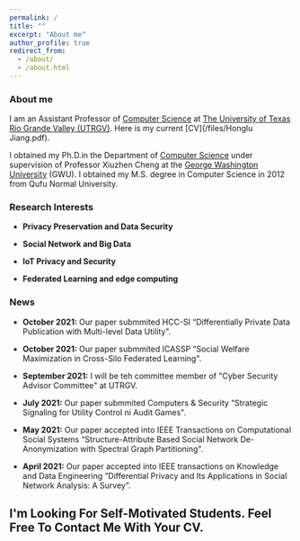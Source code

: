 ```yaml
---
permalink: /
title: ""
excerpt: "About me"
author_profile: true
redirect_from: 
  - /about/
  - /about.html
---
```


### <i class="fa fa-fw fa-smile-wink" aria-hidden="true"></i> About me

I am an Assistant Professor of [Computer Science](https://www.utrgv.edu/csci/) at [The University of Texas Rio Grande Valley (UTRGV)](https://www.utrgv.edu/en-us/). Here is my current [CV](/files/Honglu Jiang.pdf).

I obtained my Ph.D.in the Department of [Computer Science](https://www.cs.seas.gwu.edu/) under supervision of Professor Xiuzhen Cheng at the [George Washington University](https://www.gwu.edu/) (GWU). I obtained my M.S. degree in Computer Science in 2012 from Qufu Normal University. 

 
<h3><i class="fa fa-fw fa-puzzle-piece" aria-hidden="true"></i> Research Interests</h3>


* **Privacy Preservation and Data Security**

* **Social Network and Big Data**

*  **IoT Privacy and Security**

*  **Federated Learning and edge computing**

<h3><i class="fa fa-fw fa-puzzle-piece" aria-hidden="true"></i> News</h3>
    
 
 
*  **October 2021:** Our paper submmited HCC-SI “Differentially Private Data Publication with Multi-level Data Utility".
  
*  **October 2021:** Our paper submmited ICASSP “Social Welfare Maximization in Cross-Silo Federated Learning".

* **September 2021:**  I will be teh committee member of "Cyber Security Advisor Committee" at UTRGV.

*  **July 2021:** Our paper submmited Computers & Security “Strategic Signaling for Utility Control ni Audit Games".

*  **May 2021:** Our paper accepted into IEEE Transactions on Computational Social Systems “Structure-Attribute Based Social Network De-Anonymization with Spectral Graph Partitioning".

 * **April 2021:** Our paper accepted into IEEE transactions on Knowledge and Data Engineering “Differential Privacy and Its Applications in Social Network Analysis: A Survey”.



<h2>I'm Looking For Self-Motivated Students. Feel Free To Contact Me With Your CV.</h2>

